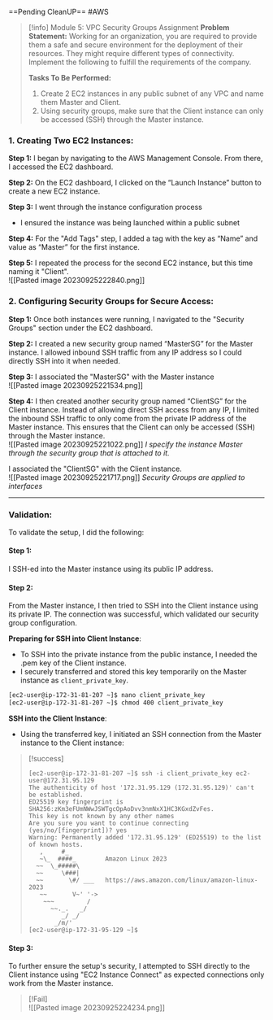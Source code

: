 ==Pending CleanUP==
#AWS

> [!info] Module 5: VPC Security Groups Assignment
>  **Problem Statement:** 
>  Working for an organization, you are required to provide them a safe and secure environment for the deployment of their resources. They might require different types of connectivity. Implement the following to fulfill the requirements of the company. 
>  
>  **Tasks To Be Performed:** 
>  1. Create 2 EC2 instances in any public subnet of any VPC and name them Master and Client. 
>  2. Using security groups, make sure that the Client instance can only be accessed (SSH) through the Master instance.


### **1. Creating Two EC2 Instances:**

**Step 1:** I began by navigating to the AWS Management Console. From there, I accessed the EC2 dashboard.

**Step 2:** On the EC2 dashboard, I clicked on the “Launch Instance” button to create a new EC2 instance.

**Step 3:** I went through the instance configuration process
- I ensured the instance was being launched within a public subnet

**Step 4:** For the "Add Tags" step, I added a tag with the key as “Name” and value as “Master” for the first instance.

**Step 5:** I repeated the process for the second EC2 instance, but this time naming it "Client".
<br>![[Pasted image 20230925222840.png]]
### **2. Configuring Security Groups for Secure Access:**

**Step 1:** Once both instances were running, I navigated to the "Security Groups" section under the EC2 dashboard.

**Step 2:** I created a new security group named “MasterSG” for the Master instance. I allowed inbound SSH traffic from any IP address so I could directly SSH into it when needed.

**Step 3:** I associated the "MasterSG" with the Master instance
<br>![[Pasted image 20230925221534.png]]

**Step 4:** I then created another security group named “ClientSG” for the Client instance. Instead of allowing direct SSH access from any IP, I limited the inbound SSH traffic to only come from the private IP address of the Master instance. This ensures that the Client can only be accessed (SSH) through the Master instance.
<br>![[Pasted image 20230925221022.png]]
*I specify the instance Master through the security group that is attached to it.*

I associated the "ClientSG" with the Client instance.
<br>![[Pasted image 20230925221717.png]]
*Security Groups are applied to interfaces*


---

### **Validation:**

To validate the setup, I did the following:

#### Step 1: 
I SSH-ed into the Master instance using its public IP address.

#### Step 2: 
From the Master instance, I then tried to SSH into the Client instance using its private IP. The connection was successful, which validated our security group configuration.


**Preparing for SSH into Client Instance**:
   - To SSH into the private instance from the public instance, I needed the .pem key of the Client instance.
   - I securely transferred and stored this key temporarily on the Master instance as `client_private_key`.

```bash
[ec2-user@ip-172-31-81-207 ~]$ nano client_private_key
[ec2-user@ip-172-31-81-207 ~]$ chmod 400 client_private_key
```
   
  **SSH into the Client Instance**:
   
   - Using the transferred key, I initiated an SSH connection from the Master instance to the Client instance:

> [!success]
> ```
> [ec2-user@ip-172-31-81-207 ~]$ ssh -i client_private_key ec2-user@172.31.95.129
> The authenticity of host '172.31.95.129 (172.31.95.129)' can't be established.
> ED25519 key fingerprint is SHA256:zKm3eFUmNWwJSWTgcOpAoDvv3nmNxX1HC3KGxdZvFes.
> This key is not known by any other names
> Are you sure you want to continue connecting (yes/no/[fingerprint])? yes
> Warning: Permanently added '172.31.95.129' (ED25519) to the list of known hosts.
>    ,     #_
>    ~\_  ####_        Amazon Linux 2023
>   ~~  \_#####\
>   ~~     \###|
>   ~~       \#/ ___   https://aws.amazon.com/linux/amazon-linux-2023
>    ~~       V~' '->
>     ~~~         /
>       ~~._.   _/
>          _/ _/
>        _/m/'
> [ec2-user@ip-172-31-95-129 ~]$ 
> ```
> 

#### Step 3:
To further ensure the setup's security, I attempted to SSH directly to the Client instance using "EC2 Instance Connect" as expected connections only work from the Master instance. 

> [!Fail]
> <br>![[Pasted image 20230925224234.png]]





